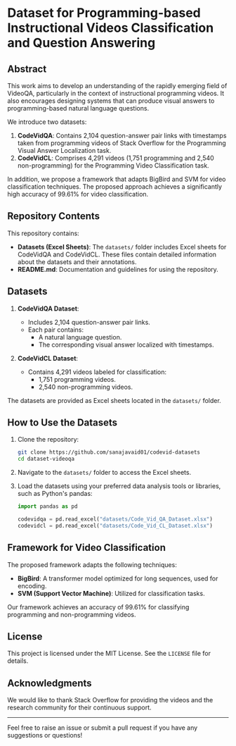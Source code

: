 # Dataset for Programming-based Instructional Videos Classification and Question Answering

## Abstract

This work aims to develop an understanding of the rapidly emerging field of VideoQA, particularly in the context of instructional programming videos. It also encourages designing systems that can produce visual answers to programming-based natural language questions.

We introduce two datasets:

1. **CodeVidQA**: Contains 2,104 question-answer pair links with timestamps taken from programming videos of Stack Overflow for the Programming Visual Answer Localization task.
2. **CodeVidCL**: Comprises 4,291 videos (1,751 programming and 2,540 non-programming) for the Programming Video Classification task.

In addition, we propose a framework that adapts BigBird and SVM for video classification techniques. The proposed approach achieves a significantly high accuracy of 99.61% for video classification.

## Repository Contents

This repository contains:

- **Datasets (Excel Sheets)**: The `datasets/` folder includes Excel sheets for CodeVidQA and CodeVidCL. These files contain detailed information about the datasets and their annotations.
- **README.md**: Documentation and guidelines for using the repository.

## Datasets

1. **CodeVidQA Dataset**:

   - Includes 2,104 question-answer pair links.
   - Each pair contains:
     - A natural language question.
     - The corresponding visual answer localized with timestamps.

2. **CodeVidCL Dataset**:
   - Contains 4,291 videos labeled for classification:
     - 1,751 programming videos.
     - 2,540 non-programming videos.

The datasets are provided as Excel sheets located in the `datasets/` folder.

## How to Use the Datasets

1. Clone the repository:

   ```bash
   git clone https://github.com/sanajavaid01/codevid-datasets
   cd dataset-videoqa
   ```

2. Navigate to the `datasets/` folder to access the Excel sheets.

3. Load the datasets using your preferred data analysis tools or libraries, such as Python's pandas:

   ```python
   import pandas as pd

   codevidqa = pd.read_excel("datasets/Code_Vid_QA_Dataset.xlsx")
   codevidcl = pd.read_excel("datasets/Code_Vid_CL_Dataset.xlsx")
   ```

## Framework for Video Classification

The proposed framework adapts the following techniques:

- **BigBird**: A transformer model optimized for long sequences, used for encoding.
- **SVM (Support Vector Machine)**: Utilized for classification tasks.

Our framework achieves an accuracy of 99.61% for classifying programming and non-programming videos.

<!-- ## Citation
If you use this dataset or framework in your research, please cite:

```
@article{yourcitation2024,
  title={Dataset for Programming-based Instructional Videos Classification and Question Answering},
  author={Your Name and Collaborators},
  journal={Your Journal},
  year={2024},
}
``` -->

## License

This project is licensed under the MIT License. See the `LICENSE` file for details.

## Acknowledgments

We would like to thank Stack Overflow for providing the videos and the research community for their continuous support.

---

Feel free to raise an issue or submit a pull request if you have any suggestions or questions!
